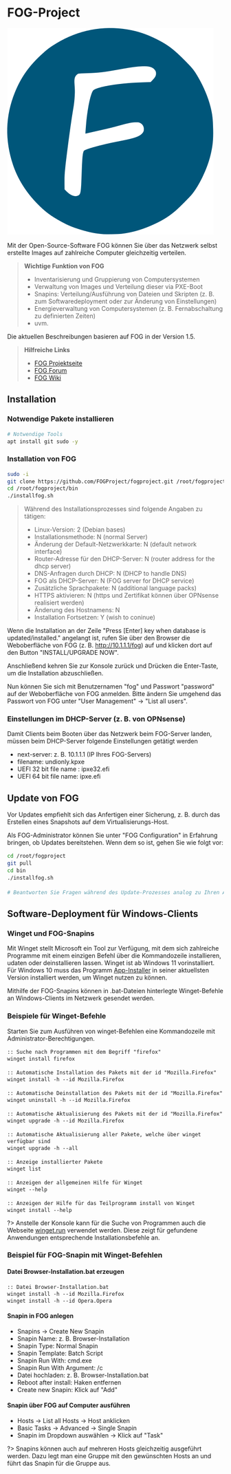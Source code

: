 # FOG-Project

![logo fog-project](../_media/logo_fog-project.png "Provided by fogproject.org")

Mit der Open-Source-Software FOG können Sie über das Netzwerk selbst erstellte Images auf zahlreiche Computer gleichzeitig verteilen. 

> **Wichtige Funktion von FOG**
> - Inventarisierung und Gruppierung von Computersystemen
> - Verwaltung von Images und Verteilung dieser via PXE-Boot
> - Snapins: Verteilung/Ausführung von Dateien und Skripten (z. B. zum Softwaredeployment oder zur Änderung von Einstellungen)
> - Energieverwaltung von Computersystemen (z. B. Fernabschaltung zu definierten Zeiten)
> - uvm.

Die aktuellen Beschreibungen basieren auf FOG in der Version 1.5.

> **Hilfreiche Links**
> - [FOG Projektseite](https://fogproject.org/)
> - [FOG Forum](https://forums.fogproject.org/)
> - [FOG Wiki](https://wiki.fogproject.org/)

## Installation

### Notwendige Pakete installieren

```bash
# Notwendige Tools
apt install git sudo -y
```

### Installation von FOG

```bash
sudo -i
git clone https://github.com/FOGProject/fogproject.git /root/fogproject
cd /root/fogproject/bin
./installfog.sh
```

> Während des Installationsprozesses sind folgende Angaben zu tätigen:
> - Linux-Version: 2 (Debian bases)
> - Installationsmethode: N (normal Server)
> - Änderung der Default-Netzwerkkarte: N (default network interface)
> - Router-Adresse für den DHCP-Server: N (router address for the dhcp server)
> - DNS-Anfragen durch DHCP: N (DHCP to handle DNS)
> - FOG als DHCP-Server: N (FOG server for DHCP service)
> - Zusätzliche Sprachpakete: N (additional language packs)
> - HTTPS aktivieren: N (https und Zertifikat können über OPNsense realisiert werden)
> - Änderung des Hostnamens: N
> - Installation Fortsetzen: Y (wish to coninue)

Wenn die Installation an der Zeile "Press [Enter] key when database is updated/installed." angelangt ist, rufen Sie über den Browser die Weboberfläche von FOG (z. B. http://10.1.1.1/fog) auf und klicken dort auf den Button "INSTALL/UPGRADE NOW".

Anschließend kehren Sie zur Konsole zurück und Drücken die Enter-Taste, um die Installation abzuschließen.

Nun können Sie sich mit Benutzernamen "fog" und Passwort "password" auf der Weboberfläche von FOG anmelden. Bitte ändern Sie umgehend das Passwort von FOG unter "User Management" → "List all users".

### Einstellungen im DHCP-Server (z. B. von OPNsense)

Damit Clients beim Booten über das Netzwerk beim FOG-Server landen, müssen beim DHCP-Server folgende Einstellungen getätigt werden

- next-server: z. B. 10.1.1.1 (IP Ihres FOG-Servers)
- filename: undionly.kpxe
- UEFI 32 bit file name : ipxe32.efi
- UEFI 64 bit file name: ipxe.efi

## Update von FOG

Vor Updates empfiehlt sich das Anfertigen einer Sicherung, z. B. durch das Erstellen eines Snapshots auf dem Virtualisierungs-Host.

Als FOG-Administrator können Sie unter "FOG Configuration" in Erfahrung bringen, ob Updates bereitstehen. Wenn dem so ist, gehen Sie wie folgt vor:

```bash
cd /root/fogproject
git pull
cd bin
./installfog.sh

# Beantworten Sie Fragen während des Update-Prozesses analog zu Ihren Antworten beim Installationsprozess (s. oben).
```

## Software-Deployment für Windows-Clients

### Winget und FOG-Snapins
Mit Winget stellt Microsoft ein Tool zur Verfügung, mit dem sich zahlreiche Programme mit einem einzigen Befehl über die Kommandozeile installieren, udaten oder deinstallieren lassen. Winget ist ab Windows 11 vorinstalliert. Für Windows 10 muss das Programm [App-Installer](https://www.microsoft.com/en-us/p/app-installer/9nblggh4nns1) in seiner aktuellsten Version installiert werden, um Winget nutzen zu können. 

Mithilfe der FOG-Snapins können in .bat-Dateien hinterlegte Winget-Befehle an Windows-Clients im Netzwerk gesendet werden.

### Beispiele für Winget-Befehle

Starten Sie zum Ausführen von winget-Befehlen eine Kommandozeile mit Administrator-Berechtigungen.

```batch
:: Suche nach Programmen mit dem Begriff "firefox"
winget install firefox

:: Automatische Installation des Pakets mit der id "Mozilla.Firefox"
winget install -h --id Mozilla.Firefox

:: Automatische Deinstallation des Pakets mit der id "Mozilla.Firefox"
winget uninstall -h --id Mozilla.Firefox

:: Automatische Aktualisierung des Pakets mit der id "Mozilla.Firefox"
winget upgrade -h --id Mozilla.Firefox

:: Automatische Aktualisierung aller Pakete, welche über winget verfügbar sind
winget upgrade -h --all

:: Anzeige installierter Pakete
winget list

:: Anzeigen der allgemeinen Hilfe für Winget
winget --help

:: Anzeigen der Hilfe für das Teilprogramm install von Winget
winget install --help
```

?> Anstelle der Konsole kann für die Suche von Programmen auch die Webseite [winget.run](https://winget.run/) verwendet werden. Diese zeigt für gefundene Anwendungen entsprechende Installationsbefehle an.

### Beispiel für FOG-Snapin mit Winget-Befehlen

#### Datei Browser-Installation.bat erzeugen

```batch
:: Datei Browser-Installation.bat
winget install -h --id Mozilla.Firefox
winget install -h --id Opera.Opera
```

#### Snapin in FOG anlegen

- Snapins → Create New Snapin
- Snapin Name: z. B. Browser-Installation
- Snapin Type: Normal Snapin
- Snapin Template: Batch Script
- Snapin Run With: cmd.exe
- Snapin Run With Argument: /c
- Datei hochladen: z. B. Browser-Installation.bat
- Reboot after install: Haken entfernen
- Create new Snapin: Klick auf "Add"

#### Snapin über FOG auf Computer ausführen

- Hosts → List all Hosts → Host anklicken
- Basic Tasks → Advanced → Single Snapin
- Snapin im Dropdown auswählen → Klick auf "Task"

?> Snapins können auch auf mehreren Hosts gleichzeitig ausgeführt werden. Dazu legt man eine Gruppe mit den gewünschten Hosts an und führt das Snapin für die Gruppe aus.